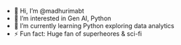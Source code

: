 - 👋 Hi, I’m @madhurimabt
- 👀 I’m interested in Gen AI, Python 
- 🌱 I’m currently learning Python exploring data analytics
- ⚡ Fun fact: Huge fan of superheores & sci-fi

<!---
madhurimabt/madhurimabt is a ✨ special ✨ repository because its `README.md` (this file) appears on your GitHub profile.
You can click the Preview link to take a look at your changes.
--->
